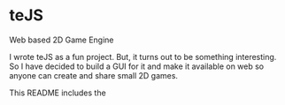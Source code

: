 # teJS
Web based 2D Game Engine

I wrote teJS as a fun project. But, it turns out to be something interesting.
So I have decided to build a GUI for it and make it available on web so anyone can
create and share small 2D games.

This README includes the 
